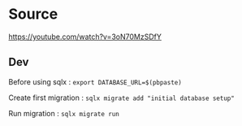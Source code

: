 # Source

https://youtube.com/watch?v=3oN70MzSDfY

## Dev

Before using sqlx :
`export DATABASE_URL=$(pbpaste)`

Create first migration :
`sqlx migrate add "initial database setup"`

Run migration :
`sqlx migrate run`
